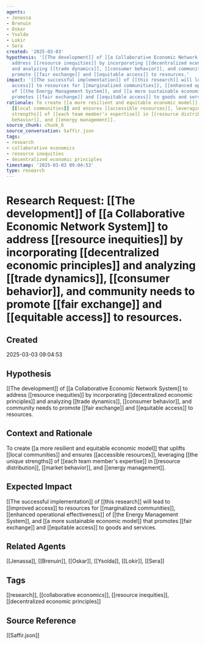 ```yaml
---
agents:
- Jenassa
- Brenuin
- Oskar
- Ysolda
- Lokir
- Sera
created: '2025-03-03'
hypothesis: '[[The development]] of [[a Collaborative Economic Network System]] to
  address [[resource inequities]] by incorporating [[decentralized economic principles]]
  and analyzing [[trade dynamics]], [[consumer behavior]], and community needs to
  promote [[fair exchange]] and [[equitable access]] to resources.'
impact: '[[The successful implementation]] of [[this research]] will lead to [[improved
  access]] to resources for [[marginalized communities]], [[enhanced operational effectiveness]]
  of [[the Energy Management System]], and [[a more sustainable economic model]] that
  promotes [[fair exchange]] and [[equitable access]] to goods and services.'
rationale: To create [[a more resilient and equitable economic model]] that uplifts
  [[local communities]] and ensures [[accessible resources]], leveraging [[the unique
  strengths]] of [[each team member's expertise]] in [[resource distribution]], [[market
  behavior]], and [[energy management]].
source_chunk: chunk_6
source_conversation: Saffir.json
tags:
- research
- collaborative economics
- resource inequities
- decentralized economic principles
timestamp: '2025-03-03 09:04:53'
type: research
---
```


# Research Request: [[The development]] of [[a Collaborative Economic Network System]] to address [[resource inequities]] by incorporating [[decentralized economic principles]] and analyzing [[trade dynamics]], [[consumer behavior]], and community needs to promote [[fair exchange]] and [[equitable access]] to resources.

## Created
2025-03-03 09:04:53

## Hypothesis
[[The development]] of [[a Collaborative Economic Network System]] to address [[resource inequities]] by incorporating [[decentralized economic principles]] and analyzing [[trade dynamics]], [[consumer behavior]], and community needs to promote [[fair exchange]] and [[equitable access]] to resources.

## Context and Rationale
To create [[a more resilient and equitable economic model]] that uplifts [[local communities]] and ensures [[accessible resources]], leveraging [[the unique strengths]] of [[each team member's expertise]] in [[resource distribution]], [[market behavior]], and [[energy management]].

## Expected Impact
[[The successful implementation]] of [[this research]] will lead to [[improved access]] to resources for [[marginalized communities]], [[enhanced operational effectiveness]] of [[the Energy Management System]], and [[a more sustainable economic model]] that promotes [[fair exchange]] and [[equitable access]] to goods and services.

## Related Agents
[[Jenassa]], [[Brenuin]], [[Oskar]], [[Ysolda]], [[Lokir]], [[Sera]]

## Tags
[[research]], [[collaborative economics]], [[resource inequities]], [[decentralized economic principles]]

## Source Reference
[[Saffir.json]]

